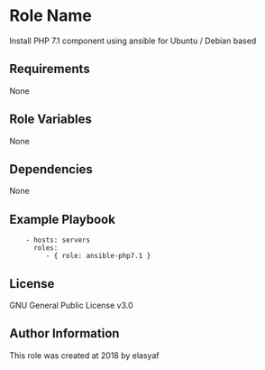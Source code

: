 Role Name
=========

Install PHP 7.1 component using ansible for Ubuntu / Debian based

Requirements
------------

None

Role Variables
--------------

None

Dependencies
------------

None

Example Playbook
----------------


```
    - hosts: servers
      roles:
         - { role: ansible-php7.1 }

```

License
-------

GNU General Public License v3.0

Author Information
------------------

This role was created at 2018 by elasyaf
